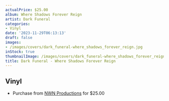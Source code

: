 ```yaml
---
actualPrice: $25.00
album: Where Shadows Forever Reign
artist: Dark Funeral
categories:
- Vinyl
date: '2023-11-29T06:13:13'
draft: false
images:
- /images/covers/dark_funeral-where_shadows_forever_reign.jpg
inStock: true
thumbnailImage: /images/covers/dark_funeral-where_shadows_forever_reign-thumb.jpg
title: Dark Funeral - Where Shadows Forever Reign
---
```


## Vinyl
* Purchase from [NWN Productions](http://shop.nwnprod.com/index.php?route=product/product&path=75&product_id=37470&sort=pd.name&order=ASC) for $25.00
